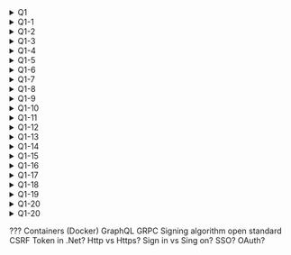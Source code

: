 <details>
<summary>Q1</summary>

## Q1: What is .Net Core?

.NET Core is a **open-source** and **cross-platform framework** developed by Microsoft. .NET Core is optimized for **high performance**, especially in web applications, and is designed to be **cloud-ready** with tight integration for building, deploying, and scaling cloud services.

</details>

<details>
<summary>Q1-1</summary>

## Q1-1: What is CLR?

The Common Language Runtime (CLR) is the virtual machine component of Microsoft's .NET framework. It provides a managed execution environment for .NET applications, handling tasks such as memory management, security, and exception handling. Here are some key functions and features of the CLR:

1. **Memory Management**: The CLR includes a **garbage collector (GC)** that automatically handles memory allocation and deallocation, helping to prevent memory leaks and optimize resource usage.

2. **Type Safety**: The CLR enforces type safety, ensuring that code adheres to type rules and preventing type-related errors and vulnerabilities.

3. **Exception Handling**: It provides a structured approach to handling exceptions, allowing for robust error management and recovery within applications.

4. **Security**: The CLR includes a security model that enforces code access security (CAS) and provides mechanisms for defining and enforcing security policies.

5. **Just-In-Time (JIT) Compilation**: The CLR compiles **intermediate language (IL)** code into native machine code at runtime, optimizing performance and enabling cross-platform compatibility.

6. **Interoperability**: It provides mechanisms for interacting with unmanaged code and other programming environments, enabling integration with existing libraries and applications.

7. **Thread Management**: The CLR manages and schedules threads, providing support for multithreading and parallelism in .NET applications.

Overall, the CLR is a key component of the .NET ecosystem, providing a managed execution environment that simplifies development, enhances security, and improves performance.

</details>

<details>
<summary>Q1-2</summary>

## Q1-2: What is RyuJIT?

RyuJIT is the Just-In-Time (JIT) compiler used in the .NET framework, starting from .NET Framework 4.6 and .NET Core. It replaces the older JIT compiler, known as the "MSIL JIT," and is designed to improve performance and efficiency in the compilation of Intermediate Language (IL) code to native machine code.

</details>

<details>
<summary>Q1-3</summary>

## Q1-3: What is framework?

A framework is a pre-built collection of libraries, tools, and conventions that provides a structured environment for building applications. It offers reusable code and predefined architecture that developers can use to solve common programming problems, allowing them to focus on the unique aspects of their application rather than reinventing the wheel.

**Example**: Imagine you're building a house. A framework is like having pre-cut pieces of wood, blueprints, and tools that show you exactly how to put the house together. It makes the building process faster and easier.

</details>

<details>
<summary>Q1-4</summary>

## Q1-4: What is virtual machine component?

A virtual machine component is a software layer that enables the execution of applications in a controlled, platform-independent environment. It abstracts the underlying hardware and provides services like memory management, security, and portability, ensuring that applications can run consistently across different systems.

</details>

<details>
<summary>Q1-5</summary>

## Q1-5: What is platform?

A platform is the foundation that supports the development, deployment, and execution of software applications. It encompasses hardware, operating systems, and software frameworks, providing the necessary environment for applications to function.

**Example**: Think of your smartphone. The platform includes the phone itself (the hardware), the operating system (Android), and the app store. All apps you download and use are built to work on this platform.

</details>

<details>
<summary>Q1-6</summary>

## Q1-6: Is .Net a platform or framework?

- **.NET as a Platform**: Refers to the broader environment that includes runtime, operating systems, and a collection of frameworks and tools for building and running applications across different environments.
  
- **.NET as a Framework**: Refers to specific sets of tools and libraries within the .NET platform that are used to build applications in particular domains.

In general, **.NET** is often referred to as a platform because it encompasses everything needed to develop and run applications across multiple environments and supports a wide range of frameworks under its umbrella.

</details>

<details>
<summary>Q1-7</summary>

## Q1-7: What is the difference between platform and framework?

* **Platform** is where you run your applications. It's the entire environment, including hardware and software.
* **Framework** is a tool you use to build applications. It gives you a structured way to create something that can run on a platform.

</details>

<details>
<summary>Q1-8</summary>

## Q1-8: What is CAS?

CAS (Code Access Security) is a security model in the .NET Framework that controls what code can do based on where it comes from and other identity factors. It helps protect systems from untrusted or potentially harmful code by restricting its permissions.

</details>

<details>
<summary>Q1-9</summary>

## Q1-9: What security mechanisms or practices replace CAS in .NET Core??

In .NET Core and later versions (like .NET 5, .NET 6, and .NET 7), **Code Access Security (CAS)** is not supported. Instead of CAS, .NET Core uses other security practices and models to ensure application security. Here's what is used instead:

### 1. Operating System-Level Security:
   - **Permissions and Access Control**: In .NET Core, security is more tightly integrated with the underlying operating system. Permissions and access control are handled by the OS, so developers rely on the OS to enforce security boundaries, such as file system access, network access, and execution permissions.
   - **Principle of Least Privilege**: Applications are often run with the minimum necessary privileges. For example, services might run under specific user accounts with limited permissions, ensuring that even if a vulnerability is exploited, the damage is contained.

### 2. Sandboxing and Containers:
   - **Containers (e.g., Docker)**: Containers are a modern approach to isolating applications. By running .NET Core applications inside containers, you can create a sandboxed environment where the application is isolated from the host system. This limits the potential damage if the application is compromised.
   - **App Sandbox (macOS and iOS)**: On platforms like macOS and iOS, applications run in a sandbox, which restricts what they can do based on predefined policies.

### 3. AssemblyLoadContext:
   - **Custom Assembly Loading**: .NET Core introduces `AssemblyLoadContext`, which allows for more granular control over assembly loading. This can be used to create isolated environments within a .NET Core application, somewhat similar to the way Application Domains were used in .NET Framework, but without the full overhead of CAS.

### 4. Role-Based Access Control (RBAC) and Claims-Based Security:
   - **Identity and Access Management**: In web applications, security models often rely on Role-Based Access Control (RBAC) or Claims-Based Security. These models use user roles and claims (pieces of user information) to enforce security policies.
   - **ASP.NET Core Identity**: ASP.NET Core provides a robust identity system that supports authentication and authorization, allowing developers to define what actions different users or roles can perform.

### 5. Dependency Injection and Secure Coding Practices:
   - **Dependency Injection**: .NET Core heavily uses dependency injection, which helps manage dependencies and can be used to enforce security policies by controlling what components are available to the application.
   - **Secure Coding Practices**: Emphasis is placed on secure coding practices, such as input validation, output encoding, and avoiding common vulnerabilities (e.g., SQL injection, cross-site scripting).

### 6. Security Libraries and APIs:
   - **System.Security.Cryptography**: .NET Core includes the `System.Security.Cryptography` namespace, which provides a range of cryptographic functions for encryption, hashing, and secure data handling.
   - **JWT Tokens**: In web applications, JSON Web Tokens (JWT) are commonly used for secure, stateless authentication and authorization.

### Summary:
In .NET Core, instead of relying on CAS, security is achieved through a combination of operating system-level controls, containerization, role-based and claims-based security, dependency injection, secure coding practices, and modern security libraries. This approach is more aligned with contemporary security practices and allows .NET Core applications to be more flexible and secure in a variety of environments.

</details>

<details>
<summary>Q1-10</summary>

## Q1-10: What is CLI?

A Command-Line Interface (CLI) is a text-based interface that allows users to interact with an operating system or software by typing commands. It provides a powerful, flexible, and resource-efficient way to perform tasks, manage systems, and automate processes.

</details>

<details>
<summary>Q1-11</summary>

## Q1-11: What is .Net CLI?

The .NET CLI is a powerful command-line tool that supports .NET developers in creating, building, running, testing, and managing .NET applications across different platforms.

**Example:**
```sh
dotnet build MyConsoleApp
```

</details>

<details>
<summary>Q1-12</summary>

## Q1-12: What is CIL?

Common Intermediate Language (CIL) is a low-level, language-independent code used by the .NET Framework. It acts as an intermediate step between high-level programming languages and the native machine code executed by the hardware. CIL allows .NET applications to be portable and ensures interoperability between different .NET languages.

**Compilation Process:**

* **Source Code**: High-level source code written in a .NET language (e.g., C# or VB.NET) is first compiled into CIL by a language-specific compiler (e.g., the C# compiler csc).
* **Assembly**: The resulting CIL code is stored in an assembly, which is a compiled code library containing CIL and metadata.
* **Just-In-Time (JIT) Compilation**: When the application is run, the CLR�s JIT compiler converts the CIL code into native machine code specific to the hardware on which the application is running.

**Example:**

```cil
.assembly Program {}
.class public Program
{
    .method public static void Main()
    {
        .entrypoint
        // Code to write "Hello, World!" to the console
        ldstr "Hello, World!"
        call void [System.Console]System.Console::WriteLine(string)
        ret
    }
}
```

</details>

<details>
<summary>Q1-13</summary>

## Q1-13: What is BCL?

Base Class Library (BCL) is a subset of the FCL, focused on providing the fundamental types and classes needed for basic .NET applications.

</details>

<details>
<summary>Q1-14</summary>

## Q1-14: What is FCL?

Framework Class Library (FCL) is a comprehensive collection of classes, interfaces, and value types provided by the .NET Framework such as file operations, data access, network communication, and graphical user interfaces.\
It offers a wide range of functionalities to simplify development tasks and promote code reuse. By using the FCL, developers can efficiently build applications without having to write common functionalities from scratch.\
The FCL provides a consistent and integrated development experience across different .NET languages and platforms.

FCL includes the BCL but also offers additional libraries and APIs for more specialized and advanced tasks, including web development, data access, GUI development, and more.

**Namespace Examples:**\
System, System.IO, System.Collections, System.Net, System.Linq, System.Threading

</details>

<details>
<summary>Q1-15</summary>

## Q1-15: What is API?

An API (Application Programming Interface) is a set of protocols and tools that allows different software applications to communicate and interact with each other.

</details>

<details>
<summary>Q1-16</summary>

## Q1-16: How many API types do we have?

1. **Web APIs**:
   - **REST (Representational State Transfer)**: A popular architectural style for web APIs that uses standard HTTP methods and focuses on resources identified by URLs. Responses are often in JSON or XML format.

   - **SOAP (Simple Object Access Protocol)**: A protocol for exchanging structured information using XML. It is more rigid than REST and includes a set of rules for request and response formats.

     **Example Request**:

     ```xml
     <soapenv:Envelope xmlns:soapenv="http://schemas.xmlsoap.org/soap/envelope/" xmlns:urn="urn:ebay:api:PayPalAPI">
       <soapenv:Header/>
       <soapenv:Body>
         <urn:GetBalanceReq>
           <urn:GetBalanceRequest>
             <urn:Version>94.0</urn:Version>
             <urn:Credential>
               <urn:Username>your-username</urn:Username>
               <urn:Password>your-password</urn:Password>
             </urn:Credential>
           </urn:GetBalanceRequest>
         </urn:GetBalanceReq>
       </soapenv:Body>
     </soapenv:Envelope>
     ```

     **Example Response**:

     ```xml
     <soapenv:Envelope xmlns:soapenv="http://schemas.xmlsoap.org/soap/envelope/">
       <soapenv:Body>
         <GetBalanceResponse xmlns="urn:ebay:api:PayPalAPI">
           <Balance>100.00</Balance>
           <CurrencyCode>USD</CurrencyCode>
         </GetBalanceResponse>
       </soapenv:Body>
     </soapenv:Envelope>
     ```

   - **GraphQL**: A query language for APIs that allows clients to request exactly the data they need, and nothing more. It provides more flexibility compared to REST.
    
     **Example Request**:

     ```graphql
     query {
       repository(owner:"octocat", name:"Hello-World") {
         issues(last:20, states:CLOSED) {
           edges {
             node {
               title
               url
               labels(first:5) {
                 edges {
                   node {
                     name
                   }
                 }
               }
             }
           }
         }
       }
     }
     ```

     **Example Response**:

     ```json
     {
       "data": {
         "repository": {
           "issues": {
             "edges": [
               {
                 "node": {
                   "title": "Found a bug",
                   "url": "https://github.com/octocat/Hello-World/issues/1347",
                   "labels": {
                     "edges": [
                       {
                         "node": {
                           "name": "bug"
                         }
                       }
                     ]
                   }
                 }
               }
             ]
           }
         }
       }
     }
     ```

2. **Library or Framework APIs**:
   - **Function Calls**: APIs that provide functions or methods for interacting with a software library or framework. For example, the .NET Framework provides APIs for file I/O, database access, and more.

   ```csharp
   // Using .NET's File class to read a file
   string content = File.ReadAllText("example.txt");
   ```

3. **Operating System APIs**:
   - **System Calls**: APIs provided by operating systems to interact with hardware and system resources. For example, Windows API (WinAPI) provides functions for managing windows, files, and hardware.

4. **Database APIs**:
   - **Database Query Interfaces**: APIs that allow applications to interact with databases, such as SQL-based APIs for executing queries and retrieving results.

    ```sql
    SELECT * FROM Users WHERE UserID = 1;
    ```

    ```javascript
    db.users.find({ "username": "johndoe" });
    ```

</details>

<details>
<summary>Q1-17</summary>

## Q1-17: What is JWT?

**JWT** stands for **JSON Web Token**. It is an open standard (RFC 7519) used for securely transmitting information between parties as a JSON object. This information can be verified and trusted because it is digitally signed. JWTs are commonly used for authentication and authorization purposes in web applications.

### Key Components of JWT:

A JWT consists of three parts, typically separated by dots (`.`):
1. **Header**
2. **Payload**
3. **Signature**

#### 1. **Header**:
   - **Content**: The header typically consists of two parts: the type of the token (which is JWT) and the signing algorithm being used, such as HMAC SHA256 or RSA.
   - **Example**:
     ```json
     {
       "alg": "HS256",
       "typ": "JWT"
     }
     ```

#### 2. **Payload**:
   - **Content**: The payload contains the claims, which are statements about an entity (typically, the user) and additional data. There are three types of claims:
     - **Registered claims**: Predefined claims like `iss` (issuer), `exp` (expiration time), and `sub` (subject).
     - **Public claims**: Claims that are defined in the JWT standard but can be used by anyone. They should be used with caution to avoid conflicts.
     - **Private claims**: Custom claims created by the developers that are specific to their application.
   - **Example**:
     ```json
     {
       "sub": "1234567890",
       "name": "John Doe",
       "admin": true
     }
     ```

#### 3. **Signature**:
   - **Content**: To create the signature, the encoded header, encoded payload, a secret key, and the algorithm specified in the header are combined. The signature ensures that the token hasn't been altered.
   - **Example**:
     - If using HMAC SHA256:
     ```text
     HMACSHA256(
       base64UrlEncode(header) + "." +
       base64UrlEncode(payload),
       secret)
     ```

### Benefits of JWT:
- **Stateless**: JWTs are self-contained; all the information needed for verification is within the token, eliminating the need for session state on the server.
- **Scalable**: Since JWTs are stateless, they are ideal for distributed systems where the authentication server might be separate from other parts of the application.
- **Compact and Efficient**: JWTs are compact and can be easily transmitted via URLs, headers, or within POST parameters.
- **Secure**: JWTs can be signed and optionally encrypted to ensure data integrity and confidentiality.

</details>

<details>
<summary>Q1-18</summary>

## Q1-18: What is Token?

A token is a piece of data used to authenticate or authorize actions within a system.

</details>

<details>
<summary>Q1-19</summary>

## Q1-19: Explain types of tokens.

1. **Authentication Token**:
   - **Description**: Represents a user's identity and is used to verify that the user is authenticated. Once the user logs in, an authentication token is issued and can be used to access protected resources without needing to repeatedly send credentials.
   - **Example**: JWT

2. **Access Token**:
   - **Description**: Represents the authorization to access specific resources. Access tokens are issued after successful authentication.
   - **Example**: In OAuth 2.0, an access token is issued after the user grants permission to access certain resources.

3. **Refresh Token**:
   - **Description**: A long-lived token that is used to request a new access token once the previous one expires.
   - **Example**: In OAuth 2.0, a refresh token is issued alongside an access token.

4. **Bearer Token**:
   - **Description**: A type of token where the possession of the token grants access to a resource. The bearer token is typically included in the HTTP Authorization header.
   - **Example**: Most APIs that require access tokens expect them to be passed in the form of a bearer token.

5. **CSRF Token (Cross-Site Request Forgery Token)**:
   - **Description**: Used to protect against CSRF attacks, where an attacker tries to perform unauthorized actions on behalf of a user. CSRF tokens are unique to each session and must be included in forms or requests to validate that the request is legitimate.
   - **Example**: Many web applications include a hidden CSRF token in forms that the server checks to verify the request.

6. **Session Token**:
   - **Description**: Used to maintain the session state between a client and a server. After a user logs in, a session token is generated and stored on the client (typically in cookies) to identify and authenticate the user for the duration of the session.
   - **Example**: In traditional web apps, when a user logs in, the server generates a session token, stores it in a cookie, and associates it with the user's session.

</details>

<details>
<summary>Q1-20</summary>

## Q1-20: Name some alternatives to Bearer tokens.

1. **Basic Authentication**:
   - **Description**: Sends the user’s credentials (username and password) encoded in base64 in the HTTP Authorization header. It is a very simple but less secure form of authentication because the credentials can be easily decoded if not transmitted over HTTPS.
   - **Example**:
     ```http
     Authorization: Basic dXNlcm5hbWU6cGFzc3dvcmQ=
     ```

2. **API Key Authentication**:
   - **Description**: Involves sending a unique API key as part of the request, either in a header, as a query parameter, or in the body of the request. API keys are usually associated with a user or an application and are commonly used in web services.
   - **Example** (using a query parameter):
     ```http
     GET https://api.example.com/resource?api_key=your_api_key
     ```

3. **OAuth 1.0a**:
   - **Description**: A more complex authentication method where the token is signed with both a consumer secret and a token secret. OAuth 1.0a requires signatures to verify the authenticity of requests, making it more secure than bearer tokens but also more complex to implement.
   - **Example**: Instead of just using a token, OAuth 1.0a involves signatures that prevent tampering with the request.
     ```http
     Authorization: OAuth oauth_consumer_key="key", oauth_token="token", oauth_signature="signature", oauth_version="1.0"
     ```

4. **OAuth 2.0 with Proof-of-Possession (PoP)**:
   - **Description**: Instead of using bearer tokens, PoP tokens bind the token to a specific client or session using a cryptographic key, ensuring that the token can only be used by the intended holder. This makes it more secure than a bearer token, as the token alone is not enough; the client also needs to demonstrate knowledge of a secret key.
   - **Example**: The PoP token is cryptographically tied to the client’s session, but the exact format depends on the implementation.

6. **Session Cookies**:
   - **Description**: Instead of passing tokens in the Authorization header, session cookies store a token or session identifier on the client side. These cookies are automatically included in each request made to the server, maintaining the session.
   - **Example**:
     ```http
     Cookie: sessionId=abc123xyz
     ```

7. **SAML (Security Assertion Markup Language)**:
   - **Description**: An XML-based authentication protocol commonly used in Single Sign-On (SSO) systems. It allows secure exchange of authentication and authorization data between an identity provider and a service provider.
   - **Example**: The authentication is usually done by exchanging XML-based assertions, often handled by identity providers like Okta or Google.

</details>

<details>
<summary>Q1-20</summary>

## Q1-20: What is session token?

A **session token** is a unique identifier issued by a server to a client upon a successful login or session creation. It is used to maintain session state between the client and the server. The session token is stored on the client side, typically in a cookie, and sent with each request to identify the session on the server. This allows the server to recognize the user across multiple requests without requiring them to log in again.

### How Session Tokens Work:
1. **User Authentication**:
   - The user provides credentials (like username and password) to log in.
   
2. **Session Token Creation**:
   - If the credentials are correct, the server generates a session token. The session token could be a random string, a signed token (like a JWT), or some other form of unique identifier.
   
3. **Session Token Storage**:
   - The server stores the session token (or a session identifier) in memory or a session store (like Redis or a database), associating it with session data (e.g., user ID, roles, preferences).
   - The session token is sent to the client, usually stored in a cookie.

4. **Client Sends Token in Requests**:
   - For each subsequent request, the client sends the session token back to the server, typically in the HTTP `Cookie` header.
   
5. **Server Validates the Token**:
   - The server retrieves the session data associated with the token and verifies that the session is valid (e.g., it hasn’t expired or been invalidated).

6. **Session Persistence**:
   - As long as the session is valid, the server processes the request and updates any session-related data as needed.

### Session Tokens in .NET Framework and ASP.NET:
In .NET, session tokens are typically managed by the **ASP.NET Session State** mechanism, which provides built-in support for maintaining user sessions.

#### How to Use Session Tokens in .NET:
1. **Session Creation**:
   - In ASP.NET, when a session is created (e.g., upon user login), a unique session ID is automatically generated and associated with the session data.
   - The session ID is stored on the server and the client receives a cookie (e.g., `ASP.NET_SessionId`).
   
   ```csharp
   Session["UserName"] = "JohnDoe";
   ```

2. **Session Token Stored in Cookie**:
   - The session ID is stored in a cookie that is automatically sent with each request to maintain the session.
   - Example cookie in HTTP request:
     ```http
     Cookie: ASP.NET_SessionId=abc123xyz
     ```

3. **Accessing Session Data**:
   - On each request, ASP.NET uses the session ID from the cookie to retrieve the session data stored on the server. This allows you to access session variables.
   
   ```csharp
   var userName = Session["UserName"];
   ```

4. **Session Storage Options**:
   - By default, ASP.NET stores session data **in-memory** on the server. However, this can be customized to store session tokens in a database, distributed cache (like Redis), or in a custom session store.
   
   **In-Memory (default)**:
   ```xml
   <sessionState mode="InProc" timeout="20" />
   ```
   
   **SQL Server** (session data stored in a SQL database):
   ```xml
   <sessionState mode="SQLServer" sqlConnectionString="data source=localhost;user id=sa;password=pass" />
   ```

   **Distributed (using Redis)**:
   ```csharp
   services.AddDistributedRedisCache(options => {
       options.Configuration = "localhost:6379";
   });

   services.AddSession();
   ```

5. **Session Expiration**:
   - The session token can expire based on inactivity or after a predefined timeout period. In ASP.NET, you can set the session timeout in the configuration:
   
   ```xml
   <sessionState timeout="30" />
   ```

6. **Session Authentication with Forms Authentication**:
   - In older versions of ASP.NET, **Forms Authentication** was often used in conjunction with session tokens. After a user logs in, a session token is generated and stored in a cookie to maintain the user’s authenticated session.
   - Example of setting an authentication cookie:
   
   ```csharp
   FormsAuthentication.SetAuthCookie(userName, isPersistent);
   ```

### Session Token vs JWT in .NET Core:
While traditional session tokens rely on server-side storage, **JWT (JSON Web Tokens)** are stateless and do not require server-side storage. In .NET Core, **JWTs** are often used for **authentication** instead of session tokens, especially in **stateless** or **distributed systems**.

#### Example: Using JWT in .NET Core
1. **Generate JWT on Login**:
   - After successful login, you generate a JWT token with user claims:
   
   ```csharp
   var tokenHandler = new JwtSecurityTokenHandler();
   var key = Encoding.ASCII.GetBytes("your-secret-key");
   var tokenDescriptor = new SecurityTokenDescriptor
   {
       Subject = new ClaimsIdentity(new[] {
           new Claim(ClaimTypes.Name, userName)
       }),
       Expires = DateTime.UtcNow.AddHours(1),
       SigningCredentials = new SigningCredentials(new SymmetricSecurityKey(key), SecurityAlgorithms.HmacSha256Signature)
   };
   var token = tokenHandler.CreateToken(tokenDescriptor);
   var tokenString = tokenHandler.WriteToken(token);
   ```

2. **Send JWT in Requests**:
   - The JWT is included in the Authorization header in subsequent requests:
     ```http
     Authorization: Bearer <your-jwt-token>
     ```

3. **Validate JWT on Each Request**:
   - The server validates the token and extracts claims to authenticate the user.

### Summary:
- A **session token** is used to maintain a user’s session on the server, typically stored in a cookie and used to identify requests across multiple interactions.
- In **ASP.NET** and **ASP.NET Core**, session tokens are handled via session state mechanisms, where the session ID is stored in a cookie.
- In modern **stateless** applications, **JWT (JSON Web Tokens)** are often used instead of session tokens for authentication in **.NET Core** due to their simplicity and scalability in distributed environments.

</details>

???
Containers (Docker)
GraphQL
GRPC
Signing algorithm
open standard
CSRF Token in .Net?
Http vs Https?
Sign in vs Sing on?
SSO?
OAuth?